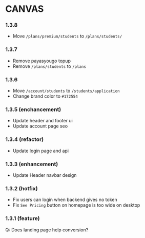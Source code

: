 # CANVAS

### 1.3.8

- Move `/plans/premium/students` to `/plans/students/`

### 1.3.7

- Remove payasyougo topup
- Remove `/plans/students` to `/plans`

### 1.3.6

- Move `/account/students` to `/students/application`
- Change brand color to `#172554`

### 1.3.5 (enchancement)

- Update header and footer ui
- Update account page seo

### 1.3.4 (refactor)

- Update login page and api

### 1.3.3 (enhancement)

- Update Header navbar design

### 1.3.2 (hotfix)

- Fix users can login when backend gives no token
- Fix `See Pricing` button on homepage is too wide on desktop

### 1.3.1 (feature)

Q: Does landing page help conversion?
